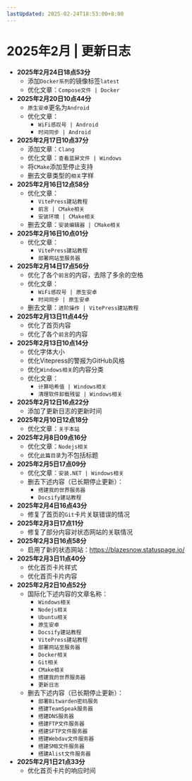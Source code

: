 ```yaml
---
lastUpdated: 2025-02-24T18:53:00+8:00
---
```


# 2025年2月 | 更新日志

- **2025年2月24日18点53分**
  - 添加```Docker系列```的镜像标签```latest```
  - 优化文章：```Compose文件 | Docker```
- **2025年2月20日10点44分**
  - ```原生安卓```更名为```Android```
  - 优化文章：
    - ```WiFi感叹号 | Android```
    - ```时间同步 | Android```
- **2025年2月17日10点37分**
  - 添加文章：```Clang```
  - 优化文章：```查看蓝屏文件 | Windows```
  - 将```CMake```添加至停止支持
  - 删去文章类型的```相关```字样
- **2025年2月16日12点58分**
  - 优化文章：
    - ```VitePress建站教程```
    - ```前言 | CMake相关```
    - ```安装环境 | CMake相关```
  - 删去文章：```安装编辑器 | CMake相关```
- **2025年2月16日10点01分**
  - 优化文章：
    - ```VitePress建站教程```
    - ```部署网站至服务器```
- **2025年2月14日17点56分**
  - 优化了各个```前言```的内容，去除了多余的空格
  - 优化文章：
    - ```WiFi感叹号 | 原生安卓```
    - ```时间同步 | 原生安卓```
  - 删去文章：```进阶操作 | VitePress建站教程```
- **2025年2月13日11点44分**
  - 优化了首页内容
  - 优化了各个```前言```的内容
- **2025年2月13日10点14分**
  - 优化字体大小
  - 优化Vitepress的警报为GitHub风格
  - 优化```Windows相关```的内容分类
  - 优化文章：
    - ```计算哈希值 | Windows相关```
    - ```清理软件卸载残留 | Windows相关```
- **2025年2月12日16点22分**
  - 添加了更新日志的更新时间
- **2025年2月10日12点18分**
  - 优化文章：```关于本站```
- **2025年2月8日09点16分**
  - 优化文章：```Nodejs相关```
  - 优化```此篇目录```为不包括标题
- **2025年2月5日17点09分**
  - 优化文章：```安装.NET | Windows相关```
  - 删去下述内容（已长期停止更新）：
    - ```搭建我的世界服务器```
    - ```Docsify建站教程```
- **2025年2月4日16点43分**
  - 修复了首页的```Git```卡片关联错误的情况
- **2025年2月3日17点11分**
  - 修复了部分内容对状态网站的关联情况
- **2025年2月3日16点58分**
  - 启用了新的状态网站：<https://blazesnow.statuspage.io/>
- **2025年2月3日11点40分**
  - 优化首页卡片样式
  - 优化首页卡片内容
- **2025年2月2日10点52分**
  - 国际化下述内容的文章名称：
    - ```Windows相关```
    - ```Nodejs相关```
    - ```Ubuntu相关```
    - ```原生安卓```
    - ```Docsify建站教程```
    - ```VitePress建站教程```
    - ```部署网站至服务器```
    - ```Docker相关```
    - ```Git相关```
    - ```CMake相关```
    - ```搭建我的世界服务器```
    - ```更新日志```
  - 删去下述内容（已长期停止更新）：
    - ```部署Bitwarden密码服务```
    - ```搭建TeamSpeak服务器```
    - ```搭建DNS服务器```
    - ```搭建FTP文件服务器```
    - ```搭建SFTP文件服务器```
    - ```搭建Webdav文件服务器```
    - ```搭建SMB文件服务器```
    - ```搭建Alist文件服务器```
- **2025年2月1日21点33分**
  - 优化首页卡片的响应时间
